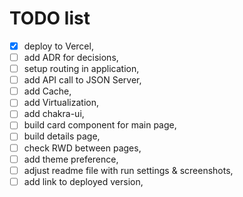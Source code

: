 # TODO list
- [x] deploy to Vercel,
- [ ] add ADR for decisions,
- [ ] setup routing in application,
- [ ] add API call to JSON Server,
- [ ] add Cache,
- [ ] add Virtualization,
- [ ] add chakra-ui,
- [ ] build card component for main page,
- [ ] build details page,
- [ ] check RWD between pages,
- [ ] add theme preference,
- [ ] adjust readme file with run settings & screenshots,
- [ ] add link to deployed version,